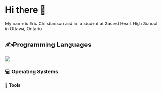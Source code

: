 <h1>Hi there 👋</h1> 

<p>My name is Eric Christianson and im a student at Sacred Heart High School in Ottawa, Ontario</p>

<h2>✍Programming Languages</h2>
<p>
  <img src="{https://img.shields.io/badge/HTML5-E34F26?style=for-the-badge&logo=html5&logoColor=white"}"/>
  <a href"https://img.shields.io/badge/CSS3-1572B6?style=for-the-badge&logo=css3&logoColor=white"></a>
  <a href"https://img.shields.io/badge/Python-FFD43B?style=for-the-badge&logo=python&logoColor=blue"></a>
</p>


<h3>💻 Operating Systems</h3>
<p>
  <a href"https://img.shields.io/badge/Windows-0078D6?style=for-the-badge&logo=windows&logoColor=white"></a>
</p>


<h4>🔧 Tools</h4>
<p>
  <a href"https://img.shields.io/badge/GitHub-100000?style=for-the-badge&logo=github&logoColor=white"></a>
  <a href"https://img.shields.io/badge/GitHub%20Pages-222222?style=for-the-badge&logo=GitHub%20Pages&logoColor=white"></a>
</p>




